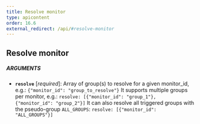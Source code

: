 ```yaml
---
title: Resolve monitor
type: apicontent
order: 16.6
external_redirect: /api/#resolve-monitor
---
```


## Resolve monitor

##### ARGUMENTS
* **`resolve`** [*required*]:
    Array of group(s) to resolve for a given monitor_id, e.g.:
    `{"monitor_id": "group_to_resolve"}`
    It supports multiple groups per monitor, e.g.:
    `resolve: [{"monitor_id": "group_1"}, {"monitor_id": "group_2"}]`
    It can also resolve all triggered groups with the pseudo-group `ALL_GROUPS`:
    `resolve: [{"monitor_id": "ALL_GROUPS"}]`

